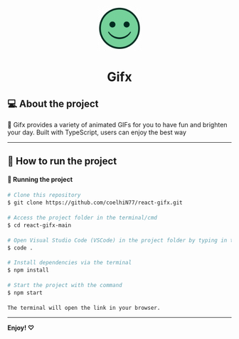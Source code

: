 <div align="center">
  <img alt="IcoEva" width="20%" src="public/favicon.ico"/>
</div>

<h1 align="center">Gifx<br></h1>

## 💻 About the project

📍 Gifx provides a variety of animated GIFs for you to have fun and brighten your day. Built with TypeScript, users can enjoy the best way

---

## 🚀 How to run the project

#### 🎲 Running the project

```bash
# Clone this repository
$ git clone https://github.com/coelhiN77/react-gifx.git

# Access the project folder in the terminal/cmd
$ cd react-gifx-main

# Open Visual Studio Code (VSCode) in the project folder by typing in the terminal
$ code .

# Install dependencies via the terminal
$ npm install

# Start the project with the command
$ npm start

The terminal will open the link in your browser.
```
---

**Enjoy! ♡**
